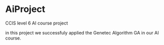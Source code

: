 # AiProject
CCIS level 6 AI course project

in this project we successfuly applied the Genetec Algorithm GA in our AI course.
